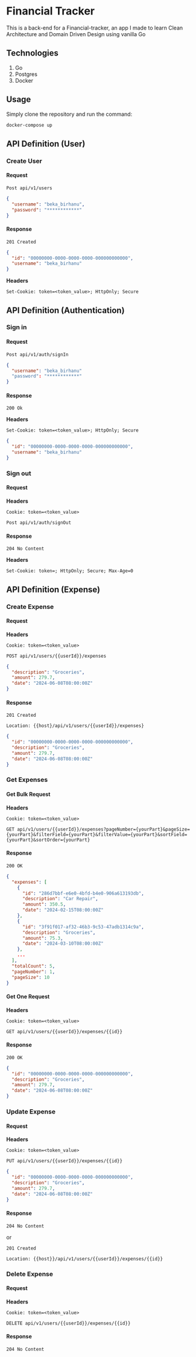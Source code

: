 # Financial Tracker

This is a back-end for a Financial-tracker, an app I made to learn Clean Architecture and Domain Driven Design using vanilla Go

## Technologies

1. Go
2. Postgres
3. Docker

## Usage

Simply clone the repository and run the command:

```bash
docker-compose up
```

## API Definition (User)

### Create User

#### Request

```
Post api/v1/users
```

```json
{
  "username": "beka_birhanu",
  "password": "************"
}
```

#### Response

```
201 Created
```

```json
{
  "id": "00000000-0000-0000-0000-000000000000",
  "username": "beka_birhanu"
}
```

**Headers**

```
Set-Cookie: token=<token_value>; HttpOnly; Secure
```

## API Definition (Authentication)

### Sign in

#### Request

```
Post api/v1/auth/signIn
```

```json
{
  "username": "beka_birhanu"
  "password": "************"
}
```

#### Response

```
200 Ok
```

**Headers**

```
Set-Cookie: token=<token_value>; HttpOnly; Secure
```

```json
{
  "id": "00000000-0000-0000-0000-000000000000",
  "username": "beka_birhanu"
}
```

### Sign out

#### Request

**Headers**

```
Cookie: token=<token_value>
```

```
Post api/v1/auth/signOut
```

#### Response

```
204 No Content
```

**Headers**

```
Set-Cookie: token=; HttpOnly; Secure; Max-Age=0
```

## API Definition (Expense)

### Create Expense

#### Request

**Headers**

```
Cookie: token=<token_value>
```

```
POST api/v1/users/{{userId}}/expenses
```

```json
{
  "description": "Groceries",
  "amount": 279.7,
  "date": "2024-06-08T08:00:00Z"
}
```

#### Response

```
201 Created
```

```
Location: {{host}/api/v1/users/{{userId}}/expenses}
```

```json
{
  "id": "00000000-0000-0000-0000-000000000000",
  "description": "Groceries",
  "amount": 279.7,
  "date": "2024-06-08T08:00:00Z"
}
```

### Get Expenses

#### Get Bulk Request

**Headers**

```
Cookie: token=<token_value>
```

```
GET api/v1/users/{{userId}}/expenses?pageNumber={yourPart}&pageSize={yourPart}&filterField={yourPart}&filterValue={yourPart}&sortField={yourPart}&sortOrder={yourPart}
```

#### Response

```
200 OK
```

```json
{
  "expenses": [
    {
      "id": "286d7bbf-e6e0-4bfd-b4e0-906a613193db",
      "description": "Car Repair",
      "amount": 350.5,
      "date": "2024-02-15T08:00:00Z"
    },
    {
      "id": "3f91f017-af32-46b3-9c53-47adb1314c9a",
      "description": "Groceries",
      "amount": 75.3,
      "date": "2024-03-10T08:00:00Z"
    },
    ...
  ],
  "totalCount": 5,
  "pageNumber": 1,
  "pageSize": 10
}
```

#### Get One Request

**Headers**

```
Cookie: token=<token_value>
```

```
GET api/v1/users/{{userId}}/expenses/{{id}}
```

#### Response

```
200 OK
```

```json
{
  "id": "00000000-0000-0000-0000-000000000000",
  "description": "Groceries",
  "amount": 279.7,
  "date": "2024-06-08T08:00:00Z"
}
```

### Update Expense

#### Request

**Headers**

```
Cookie: token=<token_value>
```

```
PUT api/v1/users/{{userId}}/expenses/{{id}}
```

```json
{
  "id": "00000000-0000-0000-0000-000000000000",
  "description": "Groceries",
  "amount": 279.7,
  "date": "2024-06-08T08:00:00Z"
}
```

#### Response

```
204 No Content
```

or

```
201 Created
```

```
Location: {{host}}/api/v1/users/{{userId}}/expenses/{{id}}
```

### Delete Expense

#### Request

**Headers**

```
Cookie: token=<token_value>
```

```
DELETE api/v1/users/{{userId}}/expenses/{{id}}
```

#### Response

```
204 No Content
```
